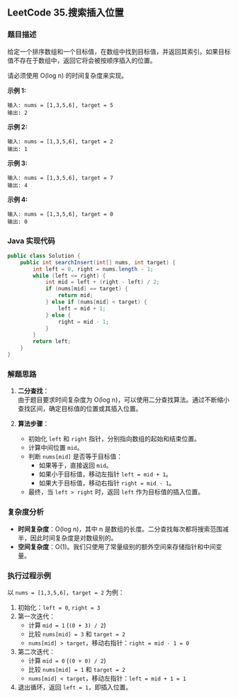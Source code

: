 ## LeetCode 35.搜索插入位置

### 题目描述
给定一个排序数组和一个目标值，在数组中找到目标值，并返回其索引。如果目标值不存在于数组中，返回它将会被按顺序插入的位置。

请必须使用 O(log n) 的时间复杂度来实现。

**示例 1:**
```
输入: nums = [1,3,5,6], target = 5
输出: 2
```

**示例 2:**
```
输入: nums = [1,3,5,6], target = 2
输出: 1
```

**示例 3:**
```
输入: nums = [1,3,5,6], target = 7
输出: 4
```

**示例 4:**
```
输入: nums = [1,3,5,6], target = 0
输出: 0
```

### Java 实现代码
```java
public class Solution {
    public int searchInsert(int[] nums, int target) {
        int left = 0, right = nums.length - 1;
        while (left <= right) {
            int mid = left + (right - left) / 2;
            if (nums[mid] == target) {
                return mid;
            } else if (nums[mid] < target) {
                left = mid + 1;
            } else {
                right = mid - 1;
            }
        }
        return left;
    }
}
```

### 解题思路
1. **二分查找**：  
   由于题目要求时间复杂度为 O(log n)，可以使用二分查找算法。通过不断缩小查找区间，确定目标值的位置或其插入位置。

2. **算法步骤**：
   - 初始化 `left` 和 `right` 指针，分别指向数组的起始和结束位置。
   - 计算中间位置 `mid`。
   - 判断 `nums[mid]` 是否等于目标值：
     - 如果等于，直接返回 `mid`。
     - 如果小于目标值，移动左指针 `left = mid + 1`。
     - 如果大于目标值，移动右指针 `right = mid - 1`。
   - 最终，当 `left > right` 时，返回 `left` 作为目标值的插入位置。

### 复杂度分析
- **时间复杂度**：O(log n)，其中 n 是数组的长度。二分查找每次都将搜索范围减半，因此时间复杂度是对数级别的。
- **空间复杂度**：O(1)。我们只使用了常量级别的额外空间来存储指针和中间变量。

### 执行过程示例

以 `nums = [1,3,5,6]`，`target = 2` 为例：

1. 初始化：`left = 0`, `right = 3`
2. 第一次迭代：
   - 计算 `mid = 1` (`(0 + 3) / 2`)
   - 比较 `nums[mid] = 3` 和 `target = 2`
   - `nums[mid] > target`，移动右指针：`right = mid - 1 = 0`
3. 第二次迭代：
   - 计算 `mid = 0` (`(0 + 0) / 2`)
   - 比较 `nums[mid] = 1` 和 `target = 2`
   - `nums[mid] < target`，移动左指针：`left = mid + 1 = 1`
4. 退出循环，返回 `left = 1`，即插入位置。
